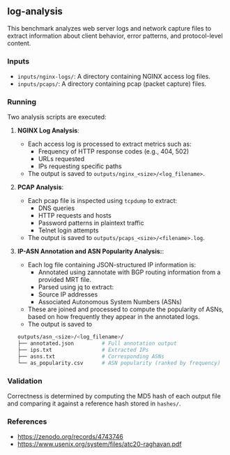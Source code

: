 ## log-analysis

This benchmark analyzes web server logs and network capture files to extract information about client behavior, error patterns, and protocol-level content.

### Inputs

- `inputs/nginx-logs/`: A directory containing NGINX access log files.
- `inputs/pcaps/`: A directory containing pcap (packet capture) files.

### Running

Two analysis scripts are executed:

1. **NGINX Log Analysis**:
   - Each access log is processed to extract metrics such as:
     - Frequency of HTTP response codes (e.g., 404, 502)
     - URLs requested
     - IPs requesting specific paths
   - The output is saved to `outputs/nginx_<size>/<log_filename>`.

2. **PCAP Analysis**:
   - Each pcap file is inspected using `tcpdump` to extract:
     - DNS queries
     - HTTP requests and hosts
     - Password patterns in plaintext traffic
     - Telnet login attempts
   - The output is saved to `outputs/pcaps_<size>/<filename>.log`.

3. **IP-ASN Annotation and ASN Popularity Analysis:**:
   - Each log file containing JSON-structured IP information is:
     - Annotated using zannotate with BGP routing information from a provided MRT file.
     - Parsed using jq to extract:
      - Source IP addresses
      - Associated Autonomous System Numbers (ASNs)
   - These are joined and processed to compute the popularity of ASNs, based on how frequently they appear in the annotated logs.
   - The output is saved to 
    ```bash
   outputs/asn_<size>/<log_filename>/
    ├── annotated.json         # Full annotation output
    ├── ips.txt                # Extracted IPs
    ├── asns.txt               # Corresponding ASNs
    └── as_popularity.csv      # ASN popularity (ranked by frequency)
    ```
    
### Validation

Correctness is determined by computing the MD5 hash of each output file and comparing it against a reference hash stored in `hashes/`.

### References

- https://zenodo.org/records/4743746
- https://www.usenix.org/system/files/atc20-raghavan.pdf

